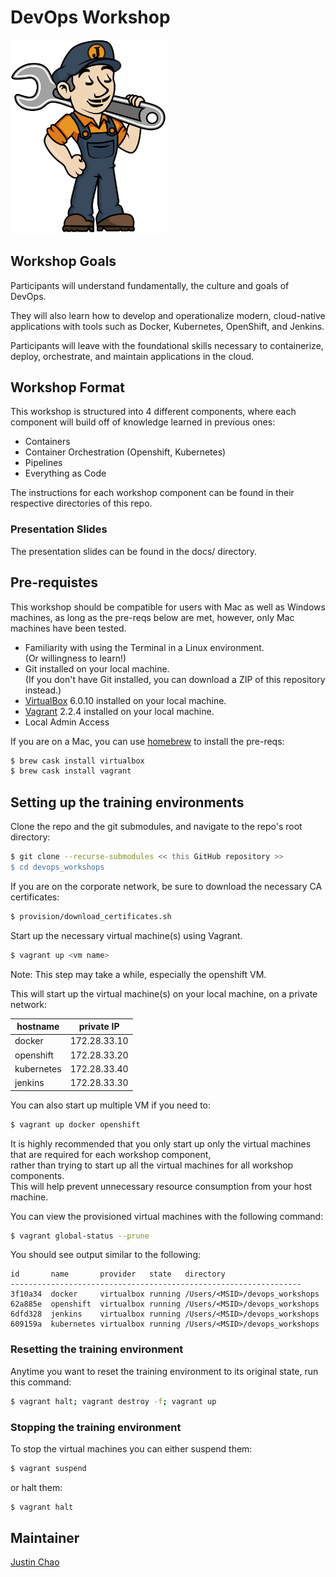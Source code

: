 # DevOps Workshop

<img src="docs/images/jenkins_JCasC.png" width="250">

## Workshop Goals

Participants will understand fundamentally, the culture and goals of DevOps.

They will also learn how to develop and operationalize modern, 
cloud-native applications with tools such as Docker, Kubernetes, OpenShift, and Jenkins.

Participants will leave with the foundational skills necessary to 
containerize, deploy, orchestrate, and maintain applications in the cloud.


## Workshop Format
This workshop is structured into 4 different components, where each component will build off of knowledge learned in previous ones:
- Containers
- Container Orchestration (Openshift, Kubernetes)
- Pipelines
- Everything as Code

The instructions for each workshop component can be found in their respective directories of this repo.


### Presentation Slides
The presentation slides can be found in the docs/ directory.  


## Pre-requistes
This workshop should be compatible for users with Mac as well as Windows machines, 
as long as the pre-reqs below are met, however, only Mac machines have been tested.


- Familiarity with using the Terminal in a Linux environment.   
(Or willingness to learn!)
- Git installed on your local machine.  
(If you don't have Git installed, you can download a ZIP of this repository instead.)
- [VirtualBox](https://www.virtualbox.org/wiki/Downloads) 6.0.10 installed on your local machine.   
- [Vagrant](https://www.vagrantup.com/docs/installation/) 2.2.4 installed on your local machine.   
- Local Admin Access 

If you are on a Mac, you can use [homebrew](https://brew.sh/) to install the pre-reqs:
```bash
$ brew cask install virtualbox
$ brew cask install vagrant
```

## Setting up the training environments
Clone the repo and the git submodules, and navigate to the repo's root directory:
```bash
$ git clone --recurse-submodules << this GitHub repository >>
$ cd devops_workshops
```

If you are on the corporate network, be sure to download the necessary CA certificates:
```bash
$ provision/download_certificates.sh
```

Start up the necessary virtual machine(s) using Vagrant.
```bash
$ vagrant up <vm name>
```
Note: This step may take a while, especially the openshift VM.

This will start up the virtual machine(s) on your local machine, on a private network:  

hostname   | private IP
---        | ---
docker     | 172.28.33.10
openshift  | 172.28.33.20
kubernetes | 172.28.33.40
jenkins    | 172.28.33.30

You can also start up multiple VM if you need to:
```bash
$ vagrant up docker openshift
```

It is highly recommended that you only start up only the virtual machines that are required for each workshop component,    
rather than trying to start up all the virtual machines for all workshop components.  
This will help prevent unnecessary resource consumption from your host machine.

You can view the provisioned virtual machines with the following command:
```bash
$ vagrant global-status --prune
```

You should see output similar to the following:
```
id       name       provider   state   directory
-----------------------------------------------------------------
3f10a34  docker     virtualbox running /Users/<MSID>/devops_workshops
62a885e  openshift  virtualbox running /Users/<MSID>/devops_workshops
6dfd328  jenkins    virtualbox running /Users/<MSID>/devops_workshops
609159a  kubernetes virtualbox running /Users/<MSID>/devops_workshops
```


### Resetting the training environment
Anytime you want to reset the training environment to its original state, run this command:

```bash
$ vagrant halt; vagrant destroy -f; vagrant up
```

### Stopping the training environment
To stop the virtual machines you can either suspend them:

```bash
$ vagrant suspend
```

or halt them:
```bash
$ vagrant halt
```


## Maintainer
[Justin Chao](mailto:justin.chao@optum.com)


